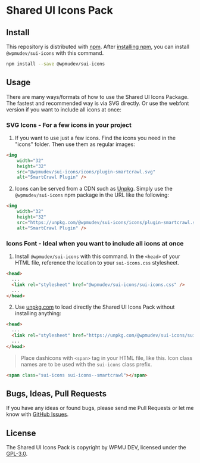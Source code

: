 # Shared UI Icons Pack

## Install

This repository is distributed with [npm](https://www.npmjs.com/). After [installing npm](https://docs.npmjs.com/getting-started/installing-node), you can install `@wpmudev/sui-icons` with this command.

```bash
npm install --save @wpmudev/sui-icons
```

## Usage

There are many ways/formats of how to use the Shared UI Icons Package. The fastest and recommended way is via SVG directly. Or use the webfont version if you want to include all icons at once:

### SVG Icons - For a few icons in your project

1. If you want to use just a few icons. Find the icons you need in the "icons" folder. Then use them as regular images:

```html
<img
	width="32"
	height="32"
	src="@wpmudev/sui-icons/icons/plugin-smartcrawl.svg"
	alt="SmartCrawl Plugin" />
```

2. Icons can be served from a CDN such as [Unpkg](https://unpkg.com/). Simply use the `@wpmudev/sui-icons` npm package in the URL like the following:

```html
<img
	width="32"
	height="32"
	src="https://unpkg.com/@wpmudev/sui-icons/icons/plugin-smartcrawl.svg"
	alt="SmartCrawl Plugin" />
```

### Icons Font - Ideal when you want to include all icons at once

1. Install `@wpmudev/sui-icons` with this command. In the `<head>` of your HTML file, reference the location to your `sui-icons.css` stylesheet.

```html
<head>
  ...
  <link rel="stylesheet" href="@wpmudev/sui-icons/sui-icons.css" />
  ...
</head>
```

2. Use [unpkg.com](https://unpkg.com/) to load directly the Shared UI Icons Pack without installing anything:

```html
<head>
  ...
  <link rel="stylesheet" href="https://unpkg.com/@wpmudev/sui-icons/sui-icons.css" />
  ...
</head>
```

>Place dashicons with `<span>` tag in your HTML file, like this. Icon class names are to be used with the `sui-icons` class prefix.

```html
<span class="sui-icons sui-icons--smartcrawl"></span>
```

## Bugs, Ideas, Pull Requests

If you have any ideas or found bugs, please send me Pull Requests or let me know with [GitHub Issues](https://github.com/wpmudev/sui-icons/issues).

## License

The Shared UI Icons Pack is copyright by WPMU DEV, licensed under the [GPL-3.0](https://github.com/wpmudev/sui-icons/blob/master/LICENSE).

